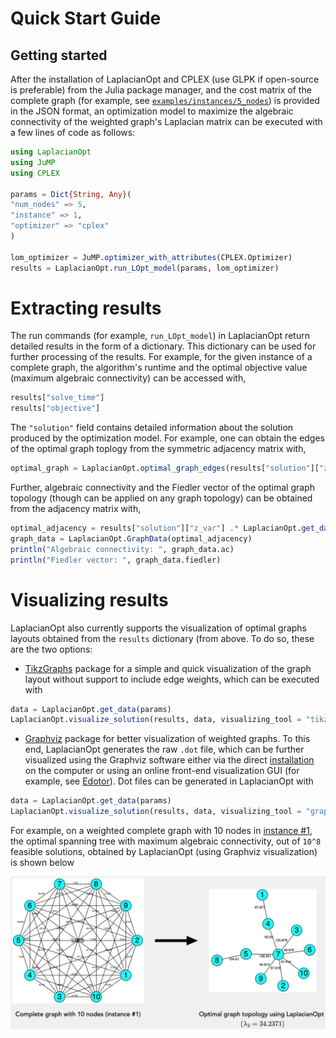 # Quick Start Guide

## Getting started

After the installation of LaplacianOpt and CPLEX (use GLPK if open-source is preferable) from the Julia package manager, and the cost matrix of the complete graph (for example, see [`examples/instances/5_nodes`](https://github.com/harshangrjn/LaplacianOpt.jl/tree/main/examples/instances/5_nodes)) is provided in the JSON format, an optimization model to maximize the algebraic connectivity of the weighted graph's Laplacian matrix can be executed with a few lines of code as follows:

```julia
using LaplacianOpt
using JuMP
using CPLEX

params = Dict{String, Any}(
"num_nodes" => 5,
"instance" => 1,
"optimizer" => "cplex"
)

lom_optimizer = JuMP.optimizer_with_attributes(CPLEX.Optimizer) 
results = LaplacianOpt.run_LOpt_model(params, lom_optimizer)
```

# Extracting results
The run commands (for example, `run_LOpt_model`) in LaplacianOpt return detailed results in the form of a dictionary. This dictionary can be used for further processing of the results. For example, for the given instance of a complete graph, the algorithm's runtime and the optimal objective value (maximum algebraic connectivity) can be accessed with,

```julia
results["solve_time"]
results["objective"]
```

The `"solution"` field contains detailed information about the solution produced by the optimization model.
For example, one can obtain the edges of the optimal graph toplogy from the symmetric adjacency matrix with,

```Julia
optimal_graph = LaplacianOpt.optimal_graph_edges(results["solution"]["z_var"])
```
Further, algebraic connectivity and the Fiedler vector of the optimal graph topology (though can be applied on any graph topology) can be obtained from the adjacency matrix with,
```Julia
optimal_adjacency = results["solution"]["z_var"] .* LaplacianOpt.get_data(params)["edge_weights"] 
graph_data = LaplacianOpt.GraphData(optimal_adjacency)
println("Algebraic connectivity: ", graph_data.ac)
println("Fiedler vector: ", graph_data.fiedler)
```

# Visualizing results
LaplacianOpt also currently supports the visualization of optimal graphs layouts obtained from the `results` dictionary (from above. To do so, these are the two options: 
+ [TikzGraphs](https://github.com/JuliaTeX/TikzGraphs.jl) package for a simple and quick visualization of the graph layout without support to include edge weights, which can be executed with 

```julia
data = LaplacianOpt.get_data(params)
LaplacianOpt.visualize_solution(results, data, visualizing_tool = "tikz")
```

+ [Graphviz](https://graphviz.org) package for better visualization of weighted graphs. To this end, LaplacianOpt generates the raw `.dot` file, which can be further visualized using the Graphviz software either via the direct [installation](https://graphviz.org/download/) on the computer or using an online front-end visualization GUI (for example, see [Edotor](https://edotor.net)). Dot files can be generated in LaplacianOpt with 

```julia
data = LaplacianOpt.get_data(params)
LaplacianOpt.visualize_solution(results, data, visualizing_tool = "graphviz")
```
For example, on a weighted complete graph with 10 nodes in [instance #1](https://github.com/harshangrjn/LaplacianOpt.jl/blob/main/examples/instances/10_nodes/10_1.json), the optimal spanning tree with maximum algebraic connectivity, out of ``10^8`` feasible solutions, obtained by LaplacianOpt (using Graphviz visualization) is shown below 

![Optimal solution](assets/10_nodes_opt_1.png)

